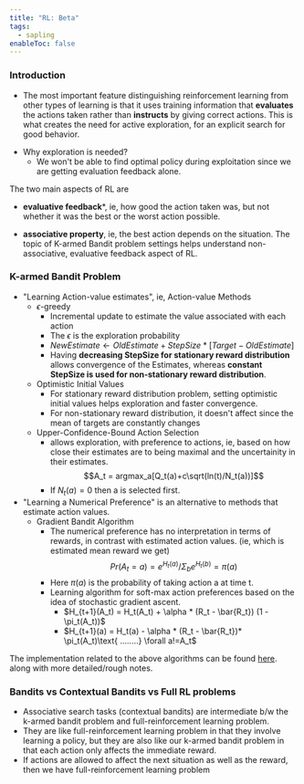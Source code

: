 ```yaml
---
title: "RL: Beta"
tags:
  - sapling
enableToc: false
---
```

### Introduction
- The most important feature distinguishing reinforcement learning from other types of learning is that it uses training information that **evaluates** the actions taken rather than **instructs** by giving correct actions. This is what creates the need for active exploration, for an explicit search for good behavior.
* Why exploration is needed?
	- We won't be able to find optimal policy during exploitation since we are getting evaluation feedback alone.

The two main aspects of RL are
* **evaluative feedback***, ie, how good the action taken was, but not whether it was the best or the worst action possible.
- **associative property**, ie, the best action depends on the situation. The topic of K-armed Bandit problem settings helps understand non-associative, evaluative feedback aspect of RL.


### K-armed Bandit Problem
- "Learning Action-value estimates", ie, Action-value Methods
	- $\epsilon$-greedy
		- Incremental update to estimate the value associated with each action
		- The $\epsilon$ is the exploration probability
		- $NewEstimate \leftarrow  OldEstimate + StepSize*[Target-OldEstimate]$
		- Having **decreasing StepSize for stationary reward distribution** allows convergence of the Estimates, whereas **constant StepSize is used for non-stationary reward distribution**.
	- Optimistic Initial Values
		- For stationary reward distribution problem, setting optimistic initial values helps exploration and faster convergence.
		- For non-stationary reward distribution, it doesn't affect since the mean of targets are constantly changes
	- Upper-Confidence-Bound Action Selection
		- allows exploration, with preference to actions, ie, based on how close their estimates are to being maximal and the uncertainity in their estimates.
		   $$A_t = argmax_a[Q_t(a)+c\sqrt(ln(t)/N_t(a))]$$
		- If $N_t(a)=0$ then a is selected first.
- "Learning a Numerical Preference" is an alternative to methods that estimate action values.
	- Gradient Bandit Algorithm
		- The numerical preference has no interpretation in terms of rewards, in contrast with estimated action values. (ie, which is estimated mean reward we get)
		   $$Pr(A_t=a) = e^{H_t(a)}/{\Sigma_b e^{H_t(b)}} = \pi(a)$$
		- Here $\pi(a)$ is the probability of taking action a at time t. 
		- Learning algorithm for soft-max action preferences based on the idea of stochastic gradient ascent.
			- $H_{t+1}(A_t) = H_t(A_t) + \alpha * (R_t - \bar{R_t}) (1 - \pi_t(A_t))$
			- $H_{t+1}(a) = H_t(a) - \alpha * (R_t - \bar{R_t})* \pi_t(A_t)\text{   ........}     \forall a!=A_t$ 


The implementation related to the above algorithms can be found [here](https://github.com/ps4vs/Deep-RL/tree/main/Chapter-2). along with more detailed/rough notes.

### Bandits vs Contextual Bandits vs Full RL problems

- Associative search tasks (contextual bandits) are intermediate b/w the k-armed bandit problem and full-reinforcement learning problem. 
- They are like full-reinforcement learning problem in that they involve learning a policy, but they are also like our k-armed bandit problem in that each action only affects the immediate reward. 
- If actions are allowed to affect the next situation as well as the reward, then we have full-reinforcement learning problem

